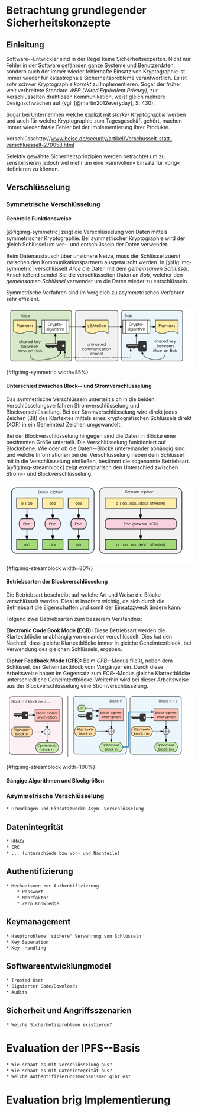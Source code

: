 # Betrachtung grundlegender Sicherheitskonzepte

## Einleitung

Software--Entwickler sind in der Regel keine Sicherheitsexperten. Nicht nur
Fehler in der Software gefährden ganze Systeme und Benutzerdaten, sondern auch
der immer wieder fehlerhafte Einsatz von Kryptographie ist immer wieder für
katastrophale Sicherheitsprobleme verantwortlich. Es ist *sehr schwer*
Kryptographie *korrekt* zu Implementieren. Sogar der früher weit verbreitete
Standard *WEP (Wired Equivalent Privacy)*, zur Verschlüsselten drahtlosen
Kommunikation, weist gleich mehrere Designschwächen auf (vgl.
[@martin2012everyday], S. 430).

Sogar bei Unternehmen welche explizit mit *starker
Kryptographie* werben und auch für welche Kryptographie zum Tagesgeschäft
gehört, machen immer wieder fatale Fehler bei der Implementierung ihrer
Produkte. 

Verschlüssehttp://www.heise.de/security/artikel/Verschusselt-statt-verschluesselt-270058.html


Selektiv gewählte Sicherheitsprinzipien werden betrachtet um zu sensibilisieren jedoch
viel mehr um eine »sinnvollen« Einsatz für »brig« definieren zu können.

## Verschlüsselung

### Symmetrische Verschlüsselung

#### Generelle Funktionsweise

[@fig:img-symmetric] zeigt die Verschlüsselung von Daten mittels symmetrischer Kryptographie. Bei symmetrischer Kryptographie wird der gleich Schlüssel um ver-- und entschlüsseln der Daten verwendet. 


Beim Datenaustausch über unsichere Netze, muss der Schlüssel zuerst zwischen
den Kommunikationspartnern ausgetauscht werden. In [@fig:img-symmetric]
verschlüsselt *Alice* die Daten mit dem *gemeinsamen Schlüssel*. Anschließend
sendet Sie die verschlüsselten Daten an *Bob*, welcher den *gemeinsamen
Schlüssel* verwendet um die Daten wieder zu entschlüsseln.

Symmetrische Verfahren sind im Vergleich zu asymmetrischen Verfahren sehr effizient.

![Konzept beim Austausch von Daten über einen unsicheren Kommunikationsweg unter Verwendung symmetrischer Kryptographie. *Alice* und *Bob* teilen einen *gemeinsamen Schlüssel* um die Daten zu ver-- und entschlüsseln.](images/symmetric.png){#fig:img-symmetric width=85%}

#### Unterschied zwischen Block-- und Stromverschlüsselung

Das symmetrische Verschlüsseln unterteilt sich in die beiden Verschlüsselungsverfahren Stromverschlüsselung und Blockverschlüsselung. Bei der Stromverschlüsselung wird direkt jedes Zeichen (Bit) des Klartextes mittels eines kryptografischen Schlüssels direkt (XOR) in ein Geheimtext Zeichen umgewandelt. 

Bei der Blockverschlüsselung hingegen sind die Daten in Blöcke einer bestimmten Größe unterteilt. Die Verschlüsselung funktioniert auf Blockebene. Wie oder ob die Daten--Blöcke untereinander abhängig sind und welche Informationen bei der Verschlüsselung neben dem Schlüssel mit in die Verschlüsselung einfließen, bestimmt die sogenannte Betriebsart. [@fig:img-streamblock] zeigt exemplarisch den Unterschied zwischen Strom-- und Blockverschlüsselung.

![Unterschied in der Arbeitsweise zwischen Block-- und Stromchiffre.](images/streamblock.png){#fig:img-streamblock width=80%}

#### Betriebsarten der Blockverschlüsselung

Die Betriebsart beschreibt auf welche Art und Weise die Blöcke verschlüsselt
werden. Dies ist insofern wichtig, da sich durch die Betriebsart die
Eigenschaften und somit der Einsatzzweck ändern kann.

Folgend zwei Betriebsarten zum besserem Verständnis:

**Electronic Code Book Mode (ECB):** Diese Betriebsart werden die Klartextblöcke unabhängig von einander verschlüsselt. Dies hat den Nachteil, dass gleiche Klartextblöcke immer in gleiche Geheimtextblock, bei Verwendung des gleichen Schlüssels, ergeben.

**Cipher Feedback Mode (CFB):** Beim *CFB*--Modus fließt, neben dem Schlüssel, der Geheimtextblock vom Vorgänger ein. Durch diese Arbeitsweise haben im Gegensatz zum *ECB*--Modus gleiche Klartextblöcke unterschiedliche Geheimtextblöcke. Weiterhin wird bei dieser Arbeitsweise aus der Blockverschlüsselung eine Stromverschlüsselung.

![ECB--Modus (links): Datenblöcke werden unabhängig von einander verschlüsselt. CFB--Modus (rechts): Datenblöcke hängen beim Verschlüsseln von einander ab.](images/ciphermode.png){#fig:img-streamblock width=100%}

#### Gängige Algorithmen und Blockgrößen

### Asymmetrische Verschlüsselung

	* Grundlagen und Einsatzzwecke Asym. Verschlüsselung

## Datenintegrität
	* HMACs
	* CRC
	* ... (unterschiede bzw Vor- und Nachteile)

## Authentifizierung

	* Mechanismen zur Authentifizierung
		* Passwort
		* Mehrfaktor
		* Zero Knowledge

## Keymanagement

	* Hauptprobleme 'sichere' Verwahrung von Schlüsseln
	* Key Seperation
	* Key--Handling

## Softwareentwicklungmodel

	* Trusted User
	* Signierter Code/Downloads
	* Audits


## Sicherheit und Angriffsszenarien

	* Welche Sicherhetisprobleme existieren? 


# Evaluation der IPFS--Basis

	* Wie schaut es mit Verschlüsselung aus?
	* Wie schaut es mit Datenintegrität aus?
	* Welche Authentifizierungsmechanismen gibt es?

# Evaluation brig Implementierung

